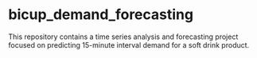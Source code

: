 # bicup_demand_forecasting
This repository contains a time series analysis and forecasting project focused on predicting 15-minute interval demand for a soft drink product.
